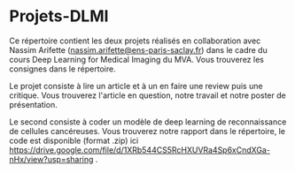 # Projets-DLMI

Ce répertoire contient les deux projets réalisés en collaboration avec Nassim Arifette (nassim.arifette@ens-paris-saclay.fr) dans le cadre du cours Deep Learning for Medical Imaging du MVA. Vous trouverez les consignes dans le répertoire. 

Le projet consiste à lire un article et à un en faire une review puis une critique. Vous trouverez l'article en question, notre travail et notre poster de présentation. 

Le second consiste à coder un modèle de deep learning de reconnaissance de cellules cancéreuses. Vous trouverez notre rapport dans le répertoire, le code est disponible (format .zip) ici https://drive.google.com/file/d/1XRb544CS5RcHXUVRa4Sp6xCndXGa-nHx/view?usp=sharing . 
